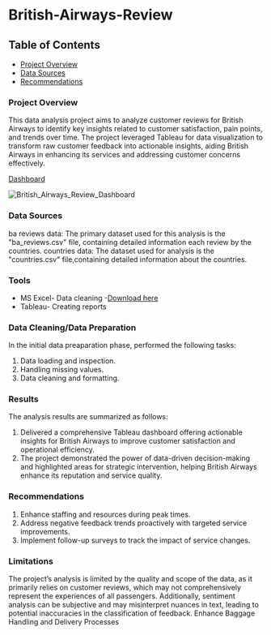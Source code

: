 # British-Airways-Review

## Table of Contents
- [Project Overview](Project-overview)
- [Data Sources](Data-Sources)
- [Recommendations](Recommendations)

### Project Overview

This data analysis project aims to analyze customer reviews for British Airways to identify key insights related to customer satisfaction, pain points, and trends over time. The project leveraged Tableau for data visualization to transform raw customer feedback into actionable insights, aiding British Airways in enhancing its services and addressing customer concerns effectively.

[Dashboard](British_Airways_Review_Dashboard_png)

![British_Airways_Review_Dashboard](https://github.com/user-attachments/assets/0bafee30-ae6b-4bb2-8945-0a1ab3b466e2)

### Data Sources

ba reviews data: The primary dataset used for this analysis is the "ba_reviews.csv" file, containing detailed information each review by the countries.
countries data: The dataset used for analysis is the "countries.csv" file,containing detailed information about the countries.

### Tools

- MS Excel- Data cleaning
   -[Download here](https//microsft.com)
- Tableau- Creating reports

### Data Cleaning/Data Preparation

In the initial data preaparation phase, performed the following tasks:
1. Data loading and inspection.
2. Handling missing values.
3. Data cleaning and formatting.

### Results
The analysis results are summarized as follows:
1. Delivered a comprehensive Tableau dashboard offering actionable insights for British Airways to improve customer satisfaction and operational efficiency.
2. The project demonstrated the power of data-driven decision-making and highlighted areas for strategic intervention, helping British Airways enhance its reputation and service quality.

### Recommendations
1. Enhance staffing and resources during peak times.
2. Address negative feedback trends proactively with targeted service improvements.
3. Implement follow-up surveys to track the impact of service changes.

### Limitations

The project’s analysis is limited by the quality and scope of the data, as it primarily relies on customer reviews, which may not comprehensively represent the experiences of all passengers. Additionally, sentiment analysis can be subjective and may misinterpret nuances in text, leading to potential inaccuracies in the classification of feedback.
Enhance Baggage Handling and Delivery Processes

